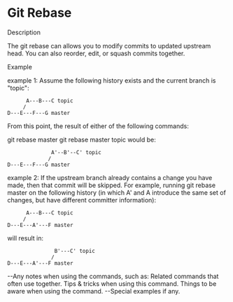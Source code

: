 # Git Rebase

Description

The git rebase can allows you to modify commits to updated upstream head. You can also reorder, edit, or squash commits together.

Example

example 1:
Assume the following history exists and the current branch is "topic":

          A---B---C topic
         /
    D---E---F---G master
From this point, the result of either of the following commands:

git rebase master
git rebase master topic
would be:

                  A'--B'--C' topic
                 /
    D---E---F---G master

example 2:
If the upstream branch already contains a change you have made, then that commit will be skipped. For example, running git rebase master on the following history (in which A' and A introduce the same set of changes, but have different committer information):

          A---B---C topic
         /
    D---E---A'---F master
will result in:

                   B'---C' topic
                  /
    D---E---A'---F master




--Any notes when using the commands, such as:
	Related commands that often use together.
	Tips & tricks when using this command.
	Things to be aware when using the command.
--Special examples if any.
